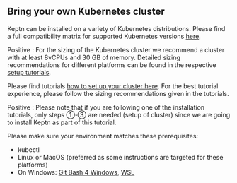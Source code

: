 ## Bring your own Kubernetes cluster

Keptn can be installed on a variety of Kubernetes distributions. Please find a full compatibility matrix for supported Kubernetes versions [here](https://keptn.sh/docs/0.13.x/operate/k8s_support/).

Positive
:  For the sizing of the Kubernetes cluster we recommend a cluster with at least 8vCPUs and 30 GB of memory.
Detailed sizing recommendations for different platforms can be found in the respective [setup tutorials](../../?cat=installation). 

Please find tutorials [how to set up your cluster here](../../?cat=installation). For the best tutorial experience, please follow the sizing recommendations given in the tutorials.

Positive
: Please note that if you are following one of the installation tutorials, only steps ①-③ are needed (setup of cluster) since we are going to install Keptn as part of this tutorial.

Please make sure your environment matches these prerequisites:

- kubectl
- Linux or MacOS (preferred as some instructions are targeted for these platforms)
- On Windows: [Git Bash 4 Windows](https://gitforwindows.org/), [WSL](https://docs.microsoft.com/en-us/windows/wsl/install-win10)
